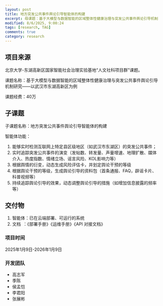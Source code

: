 ```yaml
---
layout: post
title: 地方突发公共事件舆论引导智能体的构建
excerpt: 母课题：基于大模型与数据智能的区域整体性健康治理与突发公共事件舆论引导机制研究——以武汉市东湖高新区为例
modified: 8/6/2025, 9:00:24
tags: [research, TAG]
comments: true
category: research
---
```






## 项目来源

北京大学-东湖高新区国家智能社会治理实验基地“人文社科项目群”课题。

课题名称：基于大模型与数据智能的区域整体性健康治理与突发公共事件舆论引导机制研究——以武汉市东湖高新区为例

课题经费：40万

## 子课题

子课题名称：地方突发公共事件舆论引导智能体的构建

智能体功能：

1. 能够实时检测互联网上特定县区级地区（如武汉市东湖区）的突发公共事件；
2. 实时追踪突发公共事件的演变（发帖数、转发量、声量增速、地理扩散、媒体介入、热度指数、情绪立场、谣言风险、KOL影响力等）
3. 根据舆情的衍变，动态生成风险评估卡，并划定舆论干预的等级
4. 根据舆论干预的等级，生成舆论引导的资料包（首条通报、FAQ，辟谣卡片、科普视频等）
5. 持续追踪舆论引导的效果，动态调整舆论引导的措施（如增加信息披露的频率等）

## 交付物

1. 智能体：已在云端部署、可运行的系统
2. 文档 ：《部署手册》《运维手册》《API 对接文档》

### 项目时间

2025年1月9日-2026年1月9日

### 开发团队

- 高志军
- 季陈
- 侯孟恺
- 李君阳
- 张展彬

